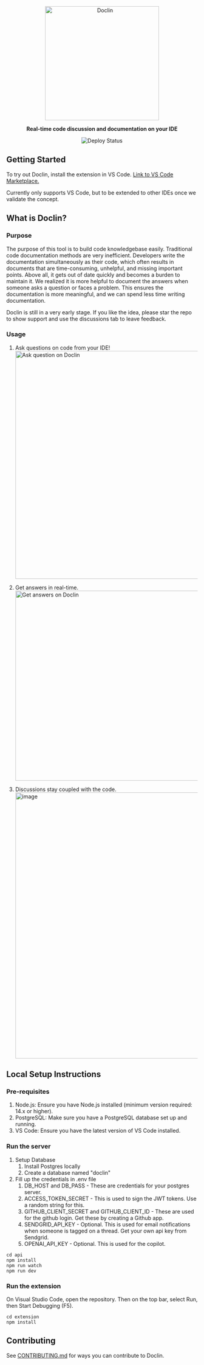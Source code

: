 <div align='center'>
   <img src='https://github.com/doclin-dev/doclin/assets/24940719/dd865064-5b57-4793-9800-bbffdc391d67' alt='Doclin' width='300px' />
   
   **Real-time code discussion and documentation on your IDE**
   
   ![Deploy Status](https://img.shields.io/github/actions/workflow/status/doclin-dev/doclin/deploy.yml?branch=main)
</div>

## Getting Started

To try out Doclin, install the extension in VS Code. [Link to VS Code Marketplace.](https://marketplace.visualstudio.com/items?itemName=Doclin.doclin)

Currently only supports VS Code, but to be extended to other IDEs once we validate the concept.

## What is Doclin?

### Purpose

The purpose of this tool is to build code knowledgebase easily. Traditional code documentation methods are very inefficient. Developers write the documentation simultaneously as their code, which often results in documents that are time-consuming, unhelpful, and missing important points. Above all, it gets out of date quickly and becomes a burden to maintain it. We realized it is more helpful to document the answers when someone asks a question or faces a problem. This ensures the documentation is more meaningful, and we can spend less time writing documentation.

Doclin is still in a very early stage. If you like the idea, please star the repo to show support and use the discussions tab to leave feedback.

### Usage

1. Ask questions on code from your IDE!\
   <img width="600" alt="Ask question on Doclin" src="https://github.com/doclin-dev/doclin/assets/24940719/880b2c43-cb13-43eb-84f5-14d9ba37906c">

2. Get answers in real-time.\
   <img width="500" alt="Get answers on Doclin" src="https://github.com/doclin-dev/doclin/assets/24940719/8bd27a48-e02f-4688-977f-46203f031e7d">

3. Discussions stay coupled with the code.\
   <img width="700" alt="image" src="https://github.com/doclin-dev/doclin/assets/24940719/1ca5574f-7f59-44a6-9f65-c4474fd58b8b">

## Local Setup Instructions

### Pre-requisites

1. Node.js: Ensure you have Node.js installed (minimum version required: 14.x or higher).
2. PostgreSQL: Make sure you have a PostgreSQL database set up and running.
3. VS Code: Ensure you have the latest version of VS Code installed.

### Run the server

1. Setup Database
   1. Install Postgres locally
   2. Create a database named "doclin"
2. Fill up the credentials in .env file
   1. DB_HOST and DB_PASS - These are credentials for your postgres server.
   2. ACCESS_TOKEN_SECRET - This is used to sign the JWT tokens. Use a random string for this.
   3. GITHUB_CLIENT_SECRET and GITHUB_CLIENT_ID - These are used for the github login. Get these by creating a Github app.
   4. SENDGRID_API_KEY - Optional. This is used for email notifications when someone is tagged on a thread. Get your own api key from Sendgrid.
   5. OPENAI_API_KEY - Optional. This is used for the copilot.

```
cd api
npm install
npm run watch
npm run dev
```

### Run the extension

On Visual Studio Code, open the repository. Then on the top bar, select Run, then Start Debugging (F5).
```
cd extension
npm install
```

## Contributing

See [CONTRIBUTING.md](./CONTRIBUTING.md) for ways you can contribute to Doclin.
